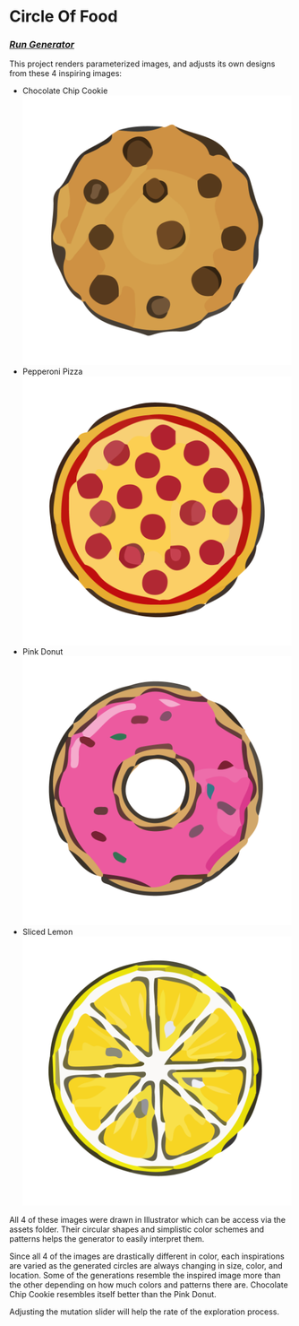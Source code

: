 # Circle Of Food

### *[Run Generator](https://jakeng0424.github.io/CircleOfFood-ParameterizedImageGenerator/index.html)*


This project renders parameterized images, and adjusts its own designs from these 4 inspiring images:
- Chocolate Chip Cookie
![](assets/Chip-Cookie.png)
- Pepperoni Pizza
![](assets/Pepperoni-Pizza.png)
- Pink Donut
![](assets/Pink-Donut.png)
- Sliced Lemon
![](assets/Sliced-Lemon.png)

All 4 of these images were drawn in Illustrator which can be access via the assets folder. Their circular shapes and simplistic color schemes and patterns helps the generator to easily interpret them.

Since all 4 of the images are drastically different in color, each inspirations are varied as the generated circles are always changing in size, color, and location. Some of the generations resemble the inspired image more than the other depending on how much colors and patterns there are. Chocolate Chip Cookie resembles itself better than the Pink Donut.

Adjusting the mutation slider will help the rate of the exploration process.
